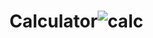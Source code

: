 # Calculator![calc](https://github.com/yomnay888/Calculator/assets/121577528/aa609fdc-df2b-492d-aa8b-ceb3407547e6)

